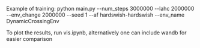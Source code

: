 

Example of training:
python main.py --num_steps 3000000 --lahc 2000000 --env_change 2000000 --seed 1 --af hardswish-hardswish --env_name DynamicCrossingEnv

To plot the results, run vis.ipynb, alternatively one can include wandb for easier comparison
